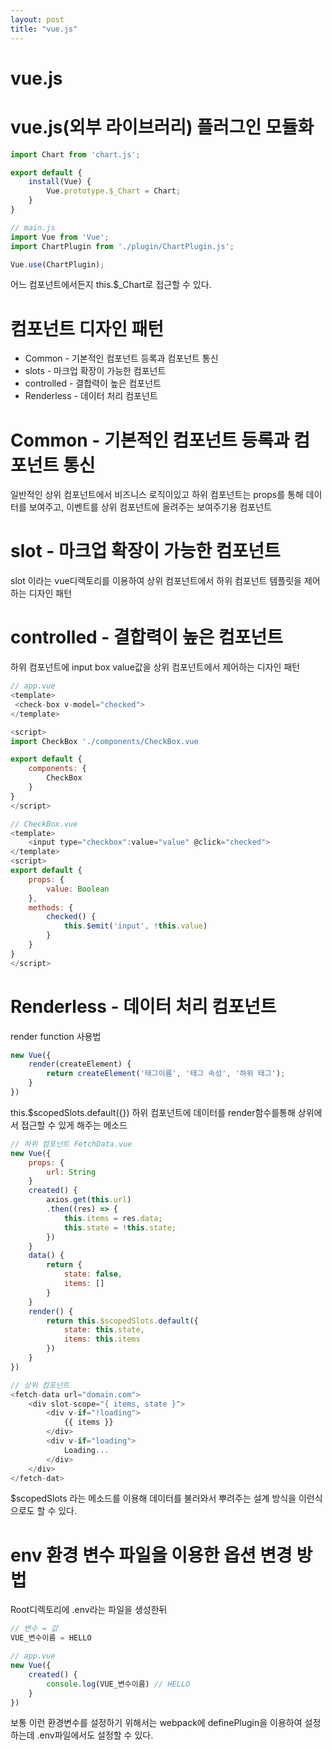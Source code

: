 ```yaml
---
layout: post
title: "vue.js"
---
```


vue.js
==========

# vue.js(외부 라이브러리) 플러그인 모듈화
```js
import Chart from 'chart.js';

export default {
    install(Vue) {
        Vue.prototype.$_Chart = Chart;
    }
}

// main.js
import Vue from 'Vue';
import ChartPlugin from './plugin/ChartPlugin.js';

Vue.use(ChartPlugin);
```
어느 컴포넌트에서든지 this.$_Chart로 접근할 수 있다.

# 컴포넌트 디자인 패턴
* Common - 기본적인 컴포넌트 등록과 컴포넌트 통신
* slots - 마크업 확장이 가능한 컴포넌트
* controlled - 결합력이 높은 컴포넌트
* Renderless - 데이터 처리 컴포넌트


# Common - 기본적인 컴포넌트 등록과 컴포넌트 통신
일반적인 상위 컴포넌트에서 비즈니스 로직이있고 하위 컴포넌트는 props를 통해 데이터를 보여주고, 이벤트를 상위 컴포넌트에 올려주는 보여주기용 컴포넌트

# slot - 마크업 확장이 가능한 컴포넌트
slot 이라는 vue디렉토리를 이용하여
상위 컴포넌트에서 하위 컴포넌트 템플릿을 제어하는 디자인 패턴

# controlled - 결합력이 높은 컴포넌트
하위 컴포넌트에 input box value값을
상위 컴포넌트에서 제어하는 디자인 패턴
```javascript
// app.vue
<template>
 <check-box v-model="checked">
</template>

<script>
import CheckBox './components/CheckBox.vue

export default {
    components: {
        CheckBox
    }
}
</script>

// CheckBox.vue
<template>
    <input type="checkbox":value="value" @click="checked">
</template>
<script>
export default {
    props: {
        value: Boolean
    },
    methods: {
        checked() {
            this.$emit('input', !this.value)
        }
    }
}
</script>
```

# Renderless - 데이터 처리 컴포넌트
render function 사용법
```javascript
new Vue({
    render(createElement) {
        return createElement('태그이름', '태그 속성', '하위 태그');
    }
})
```

this.$scopedSlots.default({})
하위 컴포넌트에 데이터를 render함수를통해 상위에서 접근할 수 있게 해주는 메소드

```javascript
// 하위 컴포넌트 FetchData.vue
new Vue({
    props: {
        url: String
    }
    created() {
        axios.get(this.url)
        .then((res) => {
            this.items = res.data;
            this.state = !this.state;
        })
    }
    data() {
        return {
            state: false,
            items: []
        }
    }
    render() {
        return this.$scopedSlots.default({
            state: this.state,
            items: this.items
        })
    }
})

// 상위 컴포넌트
<fetch-data url="domain.com">
    <div slot-scope="{ items, state }">
        <div v-if="!loading">
            {{ items }}
        </div>
        <div v-if="loading">
            Loading...
        </div>
    </div>
</fetch-dat>
```

$scopedSlots 라는 메소드를 이용해 데이터를 불러와서 뿌려주는 설계 방식을 이런식으로도 할 수 있다.

# env 환경 변수 파일을 이용한 옵션 변경 방법
Root디렉토리에 .env라는 파일을 생성한뒤
```js
// 변수 = 값
VUE_변수이름 = HELLO

// app.vue
new Vue({
    created() {
        console.log(VUE_변수이름) // HELLO
    }
})
```

보통 이런 환경변수를 설정하기 위해서는
webpack에 definePlugin을 이용하여 설정하는데
.env파일에서도 설정할 수 있다.
